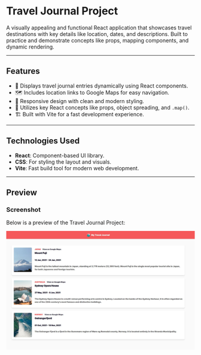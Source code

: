 # **Travel Journal Project**

A visually appealing and functional React application that showcases travel destinations with key details like location, dates, and descriptions. Built to practice and demonstrate concepts like props, mapping components, and dynamic rendering.

---

## **Features**

- 📍 Displays travel journal entries dynamically using React components.
- 🗺️ Includes location links to Google Maps for easy navigation.
- 🎨 Responsive design with clean and modern styling.
- 🔑 Utilizes key React concepts like props, object spreading, and `.map()`.
- 🏗️ Built with Vite for a fast development experience.

---

## **Technologies Used**

- **React**: Component-based UI library.
- **CSS**: For styling the layout and visuals.
- **Vite**: Fast build tool for modern web development.

---

## **Preview**

### **Screenshot**

Below is a preview of the Travel Journal Project:

![Travel Journal Screenshot](./public/screenShot.JPG)
